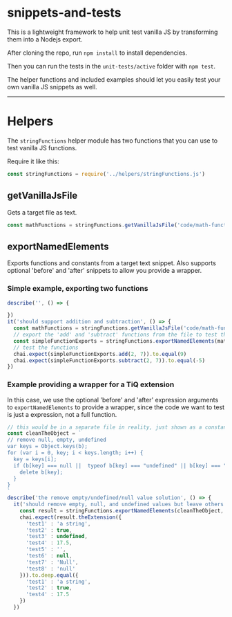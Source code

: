 # snippets-and-tests
This is a lightweight framework to help unit test vanilla JS by transforming them into a Nodejs export.

After cloning the repo, run `npm install` to install dependencies.

Then you can run the tests in the `unit-tests/active` folder with `npm test`.  

The helper functions and included examples should let you easily test your own vanilla JS snippets as well.


----

# Helpers

The `stringFunctions` helper module has two functions that you can use to test vanilla JS functions.

Require it like this:

````javascript
const stringFunctions = require('../helpers/stringFunctions.js')
````

## getVanillaJsFile

Gets a target file as text.

````javascript
const mathFunctions = stringFunctions.getVanillaJsFile('code/math-functions.js')
````

## exportNamedElements

Exports functions and constants from a target text snippet.  Also supports optional 'before' and 'after' snippets to allow you provide a wrapper.

### Simple example, exporting two functions

````javascript
describe('', () => {

})
it('should support addition and subtraction', () => {
  const mathFunctions = stringFunctions.getVanillaJsFile('code/math-functions.js')
  // export the 'add' and 'subtract' functions from the file to test them
  const simpleFunctionExports = stringFunctions.exportNamedElements(mathFunctions, ['add', 'subtract'])
  // test the functions
  chai.expect(simpleFunctionExports.add(2, 7)).to.equal(9)
  chai.expect(simpleFunctionExports.subtract(2, 7)).to.equal(-5)
})
````

### Example providing a wrapper for a TiQ extension

In this case, we use the optional 'before' and 'after' expression arguments to `exportNamedElements` to provide a wrapper, since the code we want to test is just a expression, not a full function.

```javascript
// this would be in a separate file in reality, just shown as a constant for illustration
const cleanTheObject = `
// remove null, empty, undefined
var keys = Object.keys(b);
for (var i = 0, key; i < keys.length; i++) {
  key = keys[i];
  if (b[key] === null ||  typeof b[key] === "undefined" || b[key] === "" || (typeof b[key] === 'string' && b[key].toLowerCase() === 'null')) {
    delete b[key];
  }
}
`
describe('the remove empty/undefined/null value solution', () => {
  it('should remove empty, null, and undefined values but leave others alone', () => {
    const result = stringFunctions.exportNamedElements(cleanTheObject, ['theExtension'], 'function theExtension (b) {\n', '\nreturn b\n}')
    chai.expect(result.theExtension({
      'test1' : 'a string',
      'test2' : true,
      'test3' : undefined,
      'test4' : 17.5,
      'test5' : '',
      'test6' : null,
      'test7' : 'Null',
      'test8' : 'null'
    })).to.deep.equal({
      'test1' : 'a string',
      'test2' : true,
      'test4' : 17.5
    })
  })
````